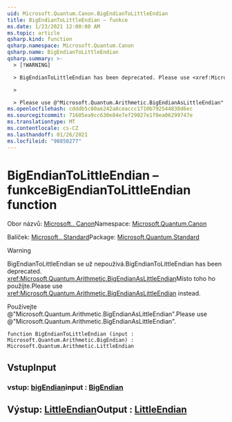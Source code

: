 ```yaml
---
uid: Microsoft.Quantum.Canon.BigEndianToLittleEndian
title: BigEndianToLittleEndian – funkce
ms.date: 1/23/2021 12:00:00 AM
ms.topic: article
qsharp.kind: function
qsharp.namespace: Microsoft.Quantum.Canon
qsharp.name: BigEndianToLittleEndian
qsharp.summary: >-
  > [!WARNING]

  > BigEndianToLittleEndian has been deprecated. Please use <xref:Microsoft.Quantum.Arithmetic.BigEndianAsLittleEndian> instead.

  >

  > Please use @"Microsoft.Quantum.Arithmetic.BigEndianAsLittleEndian".
ms.openlocfilehash: cdddb5c80ae242a8ceaccc1710b792544838d6ec
ms.sourcegitcommit: 71605ea9cc630e84e7ef29027e1f0ea06299747e
ms.translationtype: MT
ms.contentlocale: cs-CZ
ms.lasthandoff: 01/26/2021
ms.locfileid: "98850277"
---
```

# <a name="bigendiantolittleendian-function"></a><span data-ttu-id="a4595-102">BigEndianToLittleEndian – funkce</span><span class="sxs-lookup"><span data-stu-id="a4595-102">BigEndianToLittleEndian function</span></span>

<span data-ttu-id="a4595-103">Obor názvů: [Microsoft.. Canon](xref:Microsoft.Quantum.Canon)</span><span class="sxs-lookup"><span data-stu-id="a4595-103">Namespace: [Microsoft.Quantum.Canon](xref:Microsoft.Quantum.Canon)</span></span>

<span data-ttu-id="a4595-104">Balíček: [Microsoft.. Standard](https://nuget.org/packages/Microsoft.Quantum.Standard)</span><span class="sxs-lookup"><span data-stu-id="a4595-104">Package: [Microsoft.Quantum.Standard](https://nuget.org/packages/Microsoft.Quantum.Standard)</span></span>


> [!WARNING]
> <span data-ttu-id="a4595-105">BigEndianToLittleEndian se už nepoužívá.</span><span class="sxs-lookup"><span data-stu-id="a4595-105">BigEndianToLittleEndian has been deprecated.</span></span> <span data-ttu-id="a4595-106"><xref:Microsoft.Quantum.Arithmetic.BigEndianAsLittleEndian>Místo toho ho použijte.</span><span class="sxs-lookup"><span data-stu-id="a4595-106">Please use <xref:Microsoft.Quantum.Arithmetic.BigEndianAsLittleEndian> instead.</span></span>
>
> <span data-ttu-id="a4595-107">Používejte @"Microsoft.Quantum.Arithmetic.BigEndianAsLittleEndian".</span><span class="sxs-lookup"><span data-stu-id="a4595-107">Please use @"Microsoft.Quantum.Arithmetic.BigEndianAsLittleEndian".</span></span>



```qsharp
function BigEndianToLittleEndian (input : Microsoft.Quantum.Arithmetic.BigEndian) : Microsoft.Quantum.Arithmetic.LittleEndian
```


## <a name="input"></a><span data-ttu-id="a4595-108">Vstup</span><span class="sxs-lookup"><span data-stu-id="a4595-108">Input</span></span>

### <a name="input--bigendian"></a><span data-ttu-id="a4595-109">vstup: [bigEndian](xref:Microsoft.Quantum.Arithmetic.BigEndian)</span><span class="sxs-lookup"><span data-stu-id="a4595-109">input : [BigEndian](xref:Microsoft.Quantum.Arithmetic.BigEndian)</span></span>





## <a name="output--littleendian"></a><span data-ttu-id="a4595-110">Výstup: [LittleEndian](xref:Microsoft.Quantum.Arithmetic.LittleEndian)</span><span class="sxs-lookup"><span data-stu-id="a4595-110">Output : [LittleEndian](xref:Microsoft.Quantum.Arithmetic.LittleEndian)</span></span>

